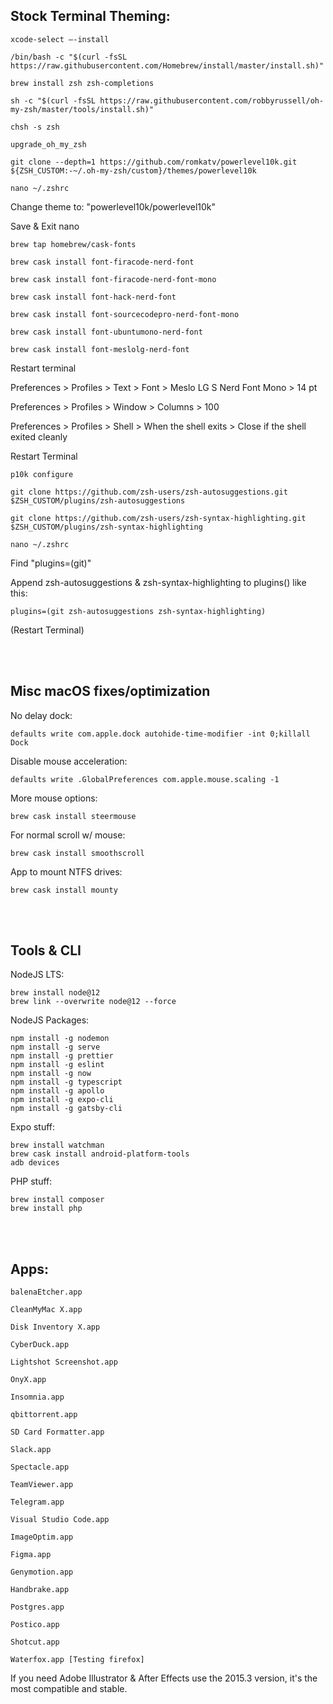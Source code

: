 ## Stock Terminal Theming:
```
xcode-select —-install

/bin/bash -c "$(curl -fsSL https://raw.githubusercontent.com/Homebrew/install/master/install.sh)"

brew install zsh zsh-completions

sh -c "$(curl -fsSL https://raw.githubusercontent.com/robbyrussell/oh-my-zsh/master/tools/install.sh)"

chsh -s zsh

upgrade_oh_my_zsh

git clone --depth=1 https://github.com/romkatv/powerlevel10k.git ${ZSH_CUSTOM:-~/.oh-my-zsh/custom}/themes/powerlevel10k

nano ~/.zshrc
```
Change theme to: "powerlevel10k/powerlevel10k"  

Save & Exit nano  
```
brew tap homebrew/cask-fonts

brew cask install font-firacode-nerd-font

brew cask install font-firacode-nerd-font-mono

brew cask install font-hack-nerd-font

brew cask install font-sourcecodepro-nerd-font-mono

brew cask install font-ubuntumono-nerd-font

brew cask install font-meslolg-nerd-font
```
Restart terminal  

Preferences > Profiles > Text > Font > Meslo LG S Nerd Font Mono > 14 pt  

Preferences > Profiles > Window > Columns > 100  

Preferences > Profiles > Shell > When the shell exits > Close if the shell exited cleanly  

Restart Terminal  
```
p10k configure

git clone https://github.com/zsh-users/zsh-autosuggestions.git $ZSH_CUSTOM/plugins/zsh-autosuggestions

git clone https://github.com/zsh-users/zsh-syntax-highlighting.git $ZSH_CUSTOM/plugins/zsh-syntax-highlighting

nano ~/.zshrc
```
Find "plugins=(git)"  

Append zsh-autosuggestions & zsh-syntax-highlighting to plugins() like this:  
```
plugins=(git zsh-autosuggestions zsh-syntax-highlighting)
```
(Restart Terminal)  

<br/>
<br/>

## Misc macOS fixes/optimization

No delay dock:
```
defaults write com.apple.dock autohide-time-modifier -int 0;killall Dock
```

Disable mouse acceleration:
```
defaults write .GlobalPreferences com.apple.mouse.scaling -1
```

More mouse options:
```
brew cask install steermouse
```

For normal scroll w/ mouse:
```
brew cask install smoothscroll
```

App to mount NTFS drives:
```
brew cask install mounty
```
<br/>
<br/>

## Tools & CLI

NodeJS LTS:
```
brew install node@12
brew link --overwrite node@12 --force
```

NodeJS Packages:
```
npm install -g nodemon
npm install -g serve
npm install -g prettier
npm install -g eslint
npm install -g now
npm install -g typescript
npm install -g apollo
npm install -g expo-cli
npm install -g gatsby-cli
```

Expo stuff:
```
brew install watchman
brew cask install android-platform-tools
adb devices
```

PHP stuff:
```
brew install composer
brew install php
```

<br/>
<br/>

## Apps:
```
balenaEtcher.app

CleanMyMac X.app

Disk Inventory X.app

CyberDuck.app

Lightshot Screenshot.app

OnyX.app

Insomnia.app

qbittorrent.app

SD Card Formatter.app

Slack.app

Spectacle.app

TeamViewer.app

Telegram.app

Visual Studio Code.app

ImageOptim.app

Figma.app

Genymotion.app

Handbrake.app

Postgres.app

Postico.app

Shotcut.app

Waterfox.app [Testing firefox]
```

If you need Adobe Illustrator & After Effects use the 2015.3 version, it's the most compatible and stable.
